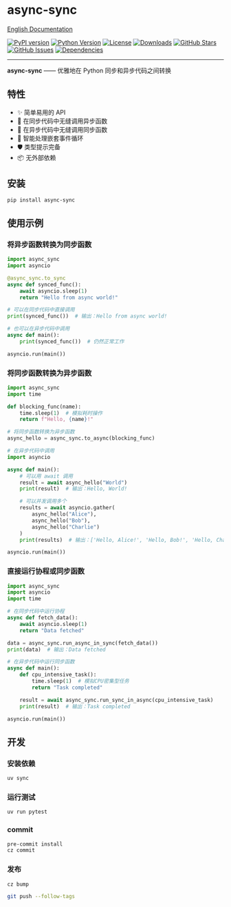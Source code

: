 # async-sync

[English Documentation](README.md)

[![PyPI version](https://img.shields.io/pypi/v/async-sync.svg)](https://pypi.org/project/async-sync/)
[![Python Version](https://img.shields.io/pypi/pyversions/async-sync.svg)](https://pypi.org/project/async-sync/)
[![License](https://img.shields.io/github/license/Haskely/async-sync.svg)](https://github.com/Haskely/async-sync/blob/main/LICENSE)
[![Downloads](https://static.pepy.tech/badge/async-sync)](https://pepy.tech/project/async-sync)
[![GitHub Stars](https://img.shields.io/github/stars/Haskely/async-sync.svg)](https://github.com/Haskely/async-sync/stargazers)
[![GitHub Issues](https://img.shields.io/github/issues/Haskely/async-sync.svg)](https://github.com/Haskely/async-sync/issues)
[![Dependencies](https://img.shields.io/librariesio/github/Haskely/async-sync)](https://libraries.io/github/Haskely/async-sync)

-----

**async-sync** —— 优雅地在 Python 同步和异步代码之间转换

## 特性

- ✨ 简单易用的 API
- 🔄 在同步代码中无缝调用异步函数
- 🔄 在异步代码中无缝调用同步函数
- 🧠 智能处理嵌套事件循环
- 🛡️ 类型提示完备
- 📦 无外部依赖

## 安装

```sh
pip install async-sync
```

## 使用示例

### 将异步函数转换为同步函数

```python
import async_sync
import asyncio

@async_sync.to_sync
async def synced_func():
    await asyncio.sleep(1)
    return "Hello from async world!"

# 可以在同步代码中直接调用
print(synced_func())  # 输出：Hello from async world!

# 也可以在异步代码中调用
async def main():
    print(synced_func())  # 仍然正常工作

asyncio.run(main())
```

### 将同步函数转换为异步函数

```python
import async_sync
import time

def blocking_func(name):
    time.sleep(1)  # 模拟耗时操作
    return f"Hello, {name}!"

# 将同步函数转换为异步函数
async_hello = async_sync.to_async(blocking_func)

# 在异步代码中调用
import asyncio

async def main():
    # 可以用 await 调用
    result = await async_hello("World")
    print(result)  # 输出：Hello, World!

    # 可以并发调用多个
    results = await asyncio.gather(
        async_hello("Alice"),
        async_hello("Bob"),
        async_hello("Charlie")
    )
    print(results)  # 输出：['Hello, Alice!', 'Hello, Bob!', 'Hello, Charlie!']

asyncio.run(main())
```

### 直接运行协程或同步函数

```python
import async_sync
import asyncio
import time

# 在同步代码中运行协程
async def fetch_data():
    await asyncio.sleep(1)
    return "Data fetched"

data = async_sync.run_async_in_sync(fetch_data())
print(data)  # 输出：Data fetched

# 在异步代码中运行同步函数
async def main():
    def cpu_intensive_task():
        time.sleep(1)  # 模拟CPU密集型任务
        return "Task completed"

    result = await async_sync.run_sync_in_async(cpu_intensive_task)
    print(result)  # 输出：Task completed

asyncio.run(main())
```

## 开发

### 安装依赖

```bash
uv sync
```

### 运行测试

```bash
uv run pytest
```

### commit

```bash
pre-commit install
cz commit
```

### 发布

```bash
cz bump

git push --follow-tags
```
